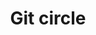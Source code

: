 ---
title: Git circle
tags: ["git", "circle", "version-control", "collaboration", "development", "code", "repository", "software"]
icon: git-circle
svg: '<svg xmlns="http://www.w3.org/2000/svg" width="24" height="24" fill="none" viewBox="0 0 24 24" stroke-width="1.5" stroke-linecap="round" stroke-linejoin="round" stroke="currentColor"><path d="M21 12a9 9 0 1 1-18 0 9 9 0 0 1 18 0"/><path d="M14 12a2 2 0 1 1-4 0m4 0a2 2 0 1 0-4 0m4 0h3m-7 0H7"/></svg>'
---